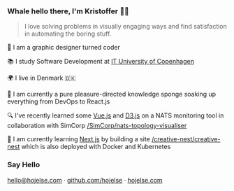 ### Whale hello there, I'm Kristoffer 🐳👋

> I love solving problems in visually engaging ways and find satisfaction in automating the boring stuff.


🎨 I am a graphic designer turned coder

📚 I study Software Development at [IT University of Copenhagen](https://itu.dk)

🌍 I live in Denmark 🇩🇰

🧽 I am currently a pure pleasure-directed knowledge sponge soaking up everything from DevOps to React.js

🔍 I've recently learned some [Vue.js](https://vuejs.org) and [D3.js](https://d3js.org/) on a NATS monitoring tool in collaboration with SimCorp [/SimCorp/nats-topology-visualiser](https://github.com/SimCorp/nats-topology-visualiser)

🌱 I am currently learning [Next.js](https://nextjs.org/) by building a site [/creative-nest/creative-nest](https://github.com/creative-nest/creative-nest)
 which is also deployed with Docker and Kubernetes
### Say Hello

[hello@hojelse.com](mailto:hello@hojelse.com) · [github.com/hojelse](https://github.com/hojelse) · [hojelse.com](https://hojelse.com)
